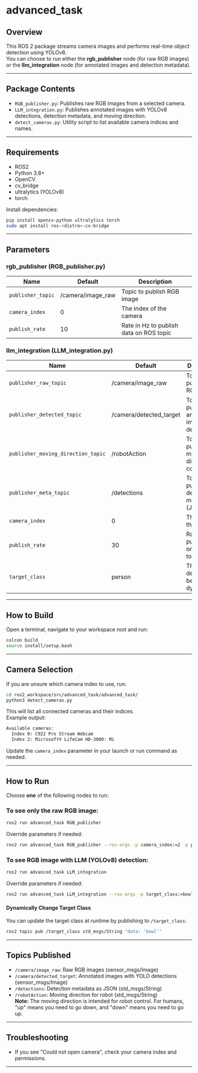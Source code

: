 # advanced_task

## Overview

This ROS 2 package streams camera images and performs real-time object detection using YOLOv8.  
You can choose to run either the **rgb_publisher** node (for raw RGB images) or the **llm_integration** node (for annotated images and detection metadata).

---

## Package Contents

- `RGB_publisher.py`: Publishes raw RGB images from a selected camera.
- `LLM_integration.py`: Publishes annotated images with YOLOv8 detections, detection metadata, and moving direction.
- `detect_cameras.py`: Utility script to list available camera indices and names.

---

## Requirements

- ROS2 
- Python 3.8+
- OpenCV
- cv_bridge
- ultralytics (YOLOv8)
- torch

Install dependencies:
```bash
pip install opencv-python ultralytics torch
sudo apt install ros-<distro>-cv-bridge
```

---

## Parameters

### rgb_publisher (RGB_publisher.py)
| Name               | Default            | Description                             |
| ------------------ | ------------------ | --------------------------------------- |
| `publisher_topic`  | /camera/image_raw  | Topic to publish RGB image              |
| `camera_index`     | 0                  | The index of the camera                 |
| `publish_rate`     | 10                 | Rate in Hz to publish data on ROS topic |

### llm_integration (LLM_integration.py)
| Name                       | Default                | Description                                     |
| -------------------------- | ---------------------- | ----------------------------------------------- |
| `publisher_raw_topic`      | /camera/image_raw      | Topic to publish raw RGB image                  |
| `publisher_detected_topic` | /camera/detected_target| Topic to publish annotated image with detection |
| `publisher_moving_direction_topic` | /robotAction   | Topic to publish moving direction commands      |
| `publisher_meta_topic`     | /detections            | Topic to publish detection metadata (JSON)      |
| `camera_index`             | 0                      | The index of the camera                         |
| `publish_rate`             | 30                     | Rate in Hz to publish data on ROS topic         |
| `target_class`             | person                 | The class to detect (can be updated dynamically)|

---

## How to Build

Open a terminal, navigate to your workspace root and run:

```bash
colcon build
source install/setup.bash
```

---

## Camera Selection

If you are unsure which camera index to use, run:

```bash
cd ros2_workspace/src/advanced_task/advanced_task/
python3 detect_cameras.py
```

This will list all connected cameras and their indices.  
Example output:
```bash
Available cameras:
  Index 0: C922 Pro Stream Webcam
  Index 2: Microsoft® LifeCam HD-3000: Mi
```
Update the `camera_index` parameter in your launch or run command as needed.

---

## How to Run

Choose **one** of the following nodes to run:

### To see only the raw RGB image:
```bash
ros2 run advanced_task RGB_publisher
```
Override parameters if needed:
```bash
ros2 run advanced_task RGB_publisher --ros-args -p camera_index:=2 -p publish_rate:=5
```

### To see RGB image with LLM (YOLOv8) detection:
```bash
ros2 run advanced_task LLM_integration
```
Override parameters if needed:
```bash
ros2 run advanced_task LLM_integration --ros-args -p target_class:=bowl
```

#### Dynamically Change Target Class

You can update the target class at runtime by publishing to `/target_class`:
```bash
ros2 topic pub /target_class std_msgs/String "data: 'bowl'"
```

---

## Topics Published

- `/camera/image_raw`: Raw RGB images (sensor_msgs/Image)
- `/camera/detected_target`: Annotated images with YOLO detections (sensor_msgs/Image)
- `/detections`: Detection metadata as JSON (std_msgs/String)
- `/robotAction`: Moving direction for robot (std_msgs/String)  
  **Note:** The moving direction is intended for robot control. For humans, "up" means you need to go down, and "down" means you need to go up.

---

## Troubleshooting

- If you see "Could not open camera", check your camera index and permissions.
---

